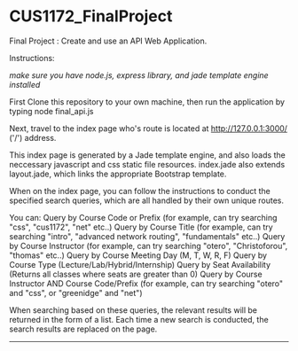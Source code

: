 # CUS1172_FinalProject
Final Project : Create and use an API Web Application.

Instructions:

*make sure you have node.js, express library, and jade template engine installed*

First Clone this repository to your own machine, then run the application by typing node final_api.js 

Next, travel to the index page who's route is located at http://127.0.0.1:3000/ ('/') address.

This index page is generated by a Jade template engine, and also loads the neccessary javascript and css static file resources. index.jade also extends layout.jade, which links the appropriate Bootstrap template.

When on the index page, you can follow the instructions to conduct the specified search queries, which are all handled by their own unique routes.

You can:
  Query by Course Code or Prefix    (for example, can try searching "css", "cus1172", "net" etc..)
  Query by Course Title             (for example, can try searching "intro", "advanced network routing", "fundamentals" etc..)
  Query by Course Instructor        (for example, can try searching "otero", "Christoforou", "thomas" etc..)
  Query by Course Meeting Day (M, T, W, R, F)
  Query by Course Type (Lecture/Lab/Hybrid/Internship)
  Query by Seat Availability (Returns all classes where seats are greater than 0)
  Query by Course Instructor AND Course Code/Prefix       (for example, can try searching "otero" and "css", or "greenidge" and "net")
  
  When searching based on these queries, the relevant results will be returned in the form of a list. 
  Each time a new search is conducted, the search results are replaced on the page.
  
  ------------------------------------------------------------------------------------------------------------------------------------
  
  
  

